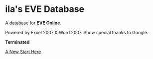 # ila's EVE Database #

A database for **EVE Online**.

Powered by Excel 2007 & Word 2007. Show special thanks to Google.

**Terminated**

[A New Start Here](http://code.google.com/p/bedb/)
